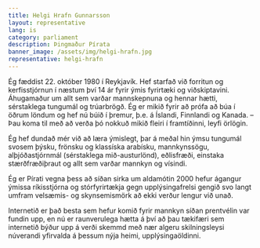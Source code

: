 ```yaml
---
title: Helgi Hrafn Gunnarsson
layout: representative
lang: is
category: parliament
description: Þingmaður Pírata
banner_image: /assets/img/helgi-hrafn.jpg
representative: helgi-hrafn
---
```


Ég fæddist 22. október 1980 í Reykjavík. Hef starfað við forritun og kerfisstjórnun í næstum því 14 ár fyrir ýmis fyrirtæki og viðskiptavini. Áhugamaður um allt sem varðar mannskepnuna og hennar hætti, sérstaklega tungumál og trúarbrögð. Ég er mikið fyrir að prófa að búa í öðrum löndum og hef nú búið í þremur, þ.e. á Íslandi, Finnlandi og Kanada. – Þau koma til með að verða þó nokkuð mikið fleiri í framtíðinni, leyfi örlögin.

Ég hef dundað mér við að læra ýmislegt, þar á meðal hin ýmsu tungumál svosem þýsku, frönsku og klassíska arabísku, mannkynssögu, alþjóðastjórnmál (sérstaklega mið-austurlönd), eðlisfræði, einstaka stærðfræðiþraut og allt sem varðar mannkyn og vísindi.

Ég er Pírati vegna þess að síðan sirka um aldamótin 2000 hefur ágangur ýmissa ríkisstjórna og stórfyrirtækja gegn upplýsingafrelsi gengið svo langt umfram velsæmis- og skynsemismörk að ekki verður lengur við unað.

Internetið er það besta sem hefur komið fyrir mannkyn síðan prentvélin var fundin upp, en nú er raunverulega hætta á því að þau tækifæri sem internetið býður upp á verði skemmd með nær algeru skilningsleysi núverandi yfirvalda á þessum nýja heimi, upplýsingaöldinni.

